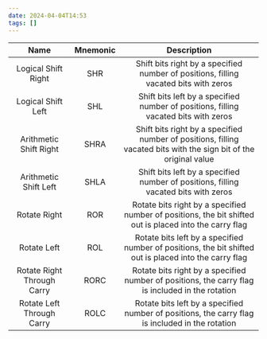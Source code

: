 ```yaml
---
date: 2024-04-04T14:53
tags: []
---
```

|            Name            | Mnemonic |                                                    Description                                                    |
|:--------------------------:|:--------:|:-----------------------------------------------------------------------------------------------------------------:|
|    Logical Shift Right     |   SHR    |               Shift bits right by a specified number of positions, filling vacated bits with zeros                |
|     Logical Shift Left     |   SHL    |                Shift bits left by a specified number of positions, filling vacated bits with zeros                |
|   Arithmetic Shift Right   |   SHRA   | Shift bits right by a specified number of positions, filling vacated bits with the sign bit of the original value |
|   Arithmetic Shift Left    |   SHLA   |                Shift bits left by a specified number of positions, filling vacated bits with zeros                |
|        Rotate Right        |   ROR    |      Rotate bits right by a specified number of positions, the bit shifted out is placed into the carry flag      |
|        Rotate Left         |   ROL    |      Rotate bits left by a specified number of positions, the bit shifted out is placed into the carry flag       |
| Rotate Right Through Carry |   RORC   |         Rotate bits right by a specified number of positions, the carry flag is included in the rotation          |
| Rotate Left Through Carry  |   ROLC   |          Rotate bits left by a specified number of positions, the carry flag is included in the rotation          |
